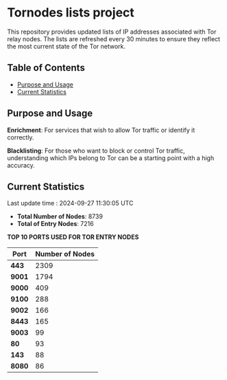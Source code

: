# Tornodes lists project

This repository provides updated lists of IP addresses associated with Tor relay nodes. The lists are refreshed every 30 minutes to ensure they reflect the most current state of the Tor network.

## Table of Contents

- [Purpose and Usage](#purpose-and-usage)
- [Current Statistics](#current-statistics)


## Purpose and Usage

**Enrichment**: For services that wish to allow Tor traffic or identify it correctly.

**Blacklisting**: For those who want to block or control Tor traffic, understanding which IPs belong to Tor can be a starting point with a high accuracy.

## Current Statistics

Last update time : 2024-09-27 11:30:05 UTC

- **Total Number of Nodes**: 8739
- **Total of Entry Nodes**: 7216

**TOP 10 PORTS USED FOR TOR ENTRY NODES**

| **Port** | **Number of Nodes** |
|------|-----------------|
| **443**   | 2309  |
| **9001**   | 1794  |
| **9000**   | 409  |
| **9100**   | 288  |
| **9002**   | 166  |
| **8443**   | 165  |
| **9003**   | 99  |
| **80**   | 93  |
| **143**   | 88  |
| **8080**   | 86  |

